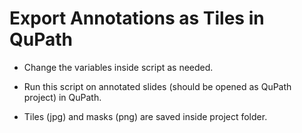 # Export Annotations as Tiles in QuPath

* Change the variables inside script as needed.

* Run this script on annotated slides (should be opened as QuPath project) in QuPath.

* Tiles (jpg) and masks (png) are saved inside project folder.